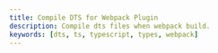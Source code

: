 ```yaml
---
title: Compile DTS for Webpack Plugin
description: Compile dts files when webpack build.
keywords: [dts, ts, typescript, types, webpack]
---
```


<embed-project src="@dumlj/dts-webpack-plugin"></embed-project>
